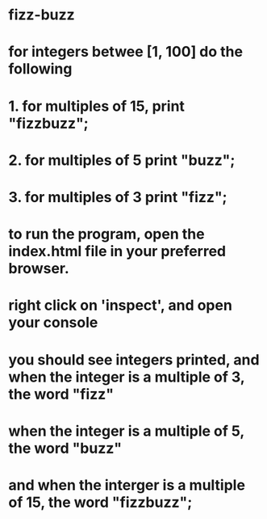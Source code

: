 # fizz-buzz

# for integers betwee [1, 100] do the following
# 1. for multiples of 15, print "fizzbuzz";
# 2. for multiples of 5 print "buzz";
# 3. for multiples of 3 print "fizz";

# to run the program, open the index.html file in your preferred browser. 
# right click on 'inspect', and open your console
# you should see integers printed, and when the integer is a multiple of 3, the word "fizz"
# when the integer is a multiple of 5, the word "buzz"
# and when the interger is a multiple of 15, the word "fizzbuzz";